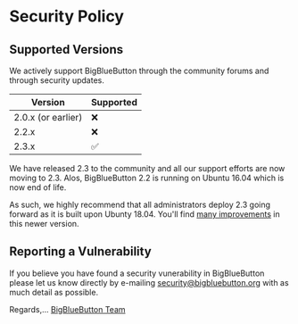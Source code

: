 # Security Policy

## Supported Versions

We actively support BigBlueButton through the community forums and through security updates.

| Version | Supported          |
| ------- | ------------------ |
| 2.0.x (or earlier)  | :x:                |
| 2.2.x   | :x:  |
| 2.3.x   | :white_check_mark: |

We have released 2.3 to the community and all our support efforts are now moving to 2.3.  Alos, BigBlueButton 2.2 is running on Ubuntu 16.04 which is now end of life.

As such, we highly recommend that all administrators deploy 2.3 going forward as it is built upon Ubunty 18.04.  You'll find [many improvements](/2.3/new.html) in this newer version.

## Reporting a Vulnerability

If you believe you have found a security vunerability in BigBlueButton please let us know directly by e-mailing security@bigbluebutton.org with as much detail as possible.

Regards,... [BigBlueButton Team](https://docs.bigbluebutton.org/support/faq.html#bigbluebutton-committer)

